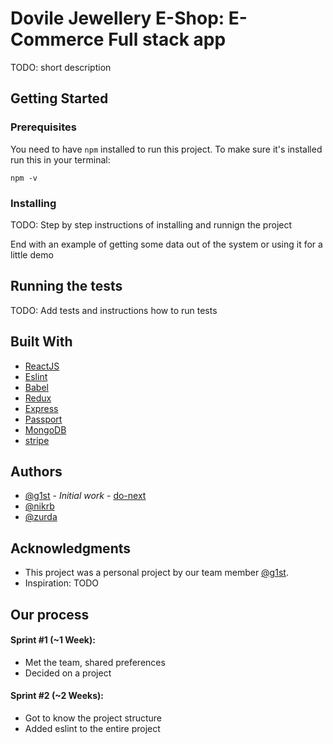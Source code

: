 # Dovile Jewellery E-Shop: E-Commerce Full stack app

TODO: short description

## Getting Started

### Prerequisites

You need to have `npm` installed to run this project. To make sure it's installed run this in your terminal:

```
npm -v
```

### Installing

TODO: Step by step instructions of installing and runnign the project

End with an example of getting some data out of the system or using it for a little demo

## Running the tests

TODO: Add tests and instructions how to run tests

## Built With

- [ReactJS](https://github.com/facebook/react)
- [Eslint](https://github.com/eslint/eslint)
- [Babel](https://github.com/babel/babel)
- [Redux](https://github.com/reduxjs/redux)
- [Express](https://github.com/expressjs/express)
- [Passport](https://github.com/jaredhanson/passport)
- [MongoDB](https://github.com/mongodb/mongo)
- [stripe](https://github.com/stripe)

## Authors

- [@g1st](https://github.com/g1st) - _Initial work_ - [do-next](https://github.com/g1st/do-next)
- [@nikrb](https://github.com/nikrb)
- [@zurda](https://github.com/zurda)

## Acknowledgments

- This project was a personal project by our team member [@g1st](https://github.com/g1st).
- Inspiration: TODO

## Our process

#### Sprint #1 (~1 Week):

- Met the team, shared preferences
- Decided on a project

#### Sprint #2 (~2 Weeks):

- Got to know the project structure
- Added eslint to the entire project
